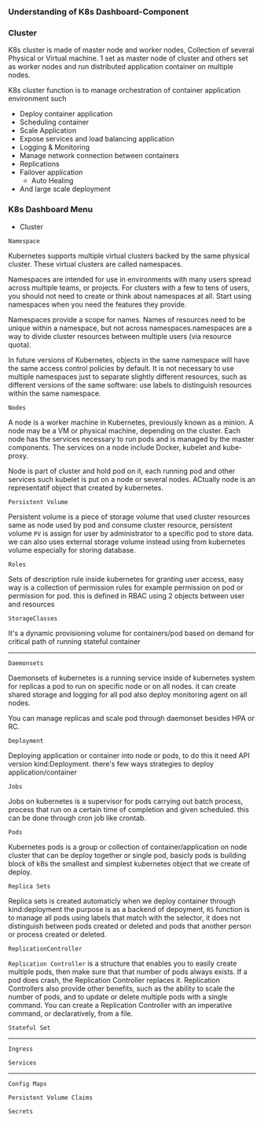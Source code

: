 
### Understanding of K8s Dashboard-Component 

### Cluster

  K8s cluster is made of master node and worker nodes, Collection of several Physical or Virtual machine. 1 set as master node of cluster 
  and others set as worker nodes and run distributed application container on multiple nodes.
  
  K8s cluster function is to manage orchestration of container application environment such
  - Deploy container application
  - Scheduling container
  - Scale Application
  - Expose services and load balancing application
  - Logging & Monitoring
  - Manage network connection between containers
  - Replications
  - Failover application
	- Auto Healing
  - And large scale deployment
  
 
 ### K8s Dashboard Menu
 
 - Cluster
 
 `Namespace`

Kubernetes supports multiple virtual clusters backed by the same physical cluster. These virtual clusters are called 	namespaces.

Namespaces are intended for use in environments with many users spread across multiple teams, or projects. For clusters with a few to tens of users, you should not need to create or think about namespaces at all. Start using namespaces when you need the features they provide.

Namespaces provide a scope for names. Names of resources need to be unique within a namespace, but not across namespaces.namespaces are a way to divide cluster resources between multiple users (via resource quota).
		
In future versions of Kubernetes, objects in the same namespace will have the same access control policies by default. It is not necessary to use multiple namespaces just to separate slightly different resources, such as different versions of the same software: use labels to distinguish resources within the same namespace.

`Nodes`

A node is a worker machine in Kubernetes, previously known as a minion. A node may be a VM or physical machine, depending on the cluster. Each node has the services necessary to run pods and is managed by the master components. The services on a node include Docker, kubelet and kube-proxy. 

Node is part of cluster and hold pod on it, each running pod and other services such kubelet is put on a node or several nodes. ACtually node is an representatif object that created by kubernetes.

`Persistent Volume`

Persistent volume is a piece of storage volume that used cluster resources same as node used by pod and consume cluster resource, persistent volume `PV` is assign for user by administrator to a specific pod to store data. we can also uses external storage volume instead using from kubernetes  volume especially for storing database.

`Roles`

Sets of description rule inside kubernetes for granting user access, easy way is a collection of permission rules for example permission on pod or permission for pod. this is defined in RBAC using 2 objects between user and resources

`StorageClasses`

It's a dynamic provisioning volume for containers/pod based on demand for critical path of running stateful container

---

`Daemonsets`

Daemonsets of kubernetes is a running service inside of kubernetes system for replicas a pod to run on specific node or on all nodes. it can create shared storage and logging for all pod also deploy monitoring agent on all nodes.

You can manage replicas and scale pod through daemonset besides HPA or RC.

`Deployment`

Deploying application or container into node or pods, to do this it need API version kind:Deployment. there's few ways strategies to deploy application/container 

`Jobs`

Jobs on kubernetes is a supervisor for pods carrying out batch process, process that run on a certain time of completion
and given scheduled. this can be done through cron job like crontab.

`Pods`

Kubernetes pods is a group or collection of container/application on node cluster that can be deploy together or single pod, basicly pods is building block of k8s the smallest and simplest kubernetes object that we create of deploy.

`Replica Sets`

Replica sets is created automaticly when we deploy container through kind:deployment the purpose is as a backend of depoyment, `RS` function is to manage all pods using labels that match with the selector, it does not distinguish between pods created or deleted and pods that another person or process created or deleted.


`ReplicationController`

`Replication Controller` is a structure that enables you to easily create multiple pods, then make sure that that number of pods always exists. If a pod does crash, the Replication Controller replaces it. Replication Controllers also provide other benefits, such as the ability to scale the number of pods, and to update or delete multiple pods with a single command. You can create a Replication Controller with an imperative command, or declaratively, from a file.


`Stateful Set`

---

`Ingress`

`Services`

---

`Config Maps`

`Persistent Volume Claims`

`Secrets`












  
